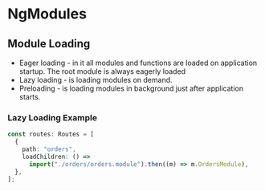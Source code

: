 # NgModules

## Module Loading

- Eager loading - in it all modules and functions are loaded on application startup. The root module is always eagerly loaded
- Lazy loading - is loading modules on demand.
- Preloading - is loading modules in background just after application starts.

### Lazy Loading Example

```ts
const routes: Routes = [
  {
    path: "orders",
    loadChildren: () =>
      import("./orders/orders.module").then((m) => m.OrdersModule),
  },
];
```
